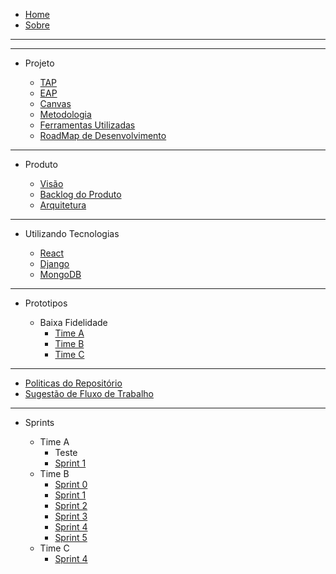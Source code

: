 - [Home](/)
- [Sobre](/README)

---
---

- Projeto

  - [TAP](/produto/tap/tap)
  - [EAP](/produto/eap/eap)
  - [Canvas](/produto/canvas/CANVAS-MDS1)
  - [Metodologia](/produto/metodologia/metodologia)
  - [Ferramentas Utilizadas](/produto/ferramentas/ferramentas)
  - [RoadMap de Desenvolvimento](/produto/roadmap/roadmap_v1)

---

- Produto
  
  - [Visão](/produto/Visao/Visao)
  - [Backlog do Produto](/produto/backlog/backlog)
  - [Arquitetura](/produto/Arquitetura/Arquitetura)

---

- Utilizando Tecnologias

  - [React](produto/pesquisa_tecnologias/react)
  - [Django](produto/pesquisa_tecnologias/django)
  - [MongoDB](produto/pesquisa_tecnologias/mongoDB)

---

- Prototipos

  - Baixa Fidelidade
    - [Time A](/produto/prototipo/prototipo)
    - [Time B](/produto/prototipo/prototipo-tipoB)
    - [Time C](/produto/prototipo/prototipo-timeC)

---

- [Politicas do Repositório](politicas/policies)
- [Sugestão de Fluxo de Trabalho](politicas/workflow)

---

- Sprints

  - Time A
    - Teste
    - [Sprint 1](sprints/TimeA/fechamento_sprint1)
  - Time B
    - [Sprint 0](sprints/TimeB/sprint0/sprint0_fechamento)
    - [Sprint 1](sprints/TimeB/sprint1/sprint1_fechamento)
    - [Sprint 2](sprints/TimeB/sprint2/sprint2_fechamento)
    - [Sprint 3](sprints/TimeB/sprint3/sprint3_fechamento)
    - [Sprint 4](sprints/TimeB/sprint4/sprint4_fechamento)
    - [Sprint 5](sprints/TimeB/sprint5/sprint5_fechamento)
  - Time C
    - [Sprint 4](sprints/TimeC/sprint4/fechamento_sprint5)
